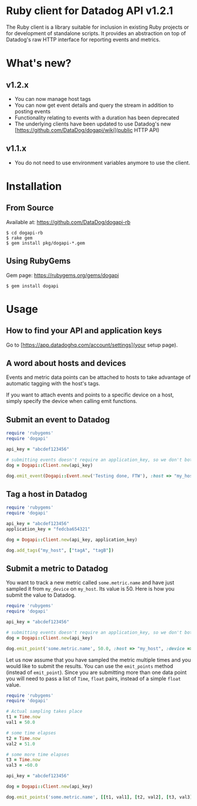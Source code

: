 # Ruby client for Datadog API v1.2.1

The Ruby client is a library suitable for inclusion in existing Ruby projects or for development of standalone scripts. It provides an abstraction on top of Datadog's raw HTTP interface for reporting events and metrics.

# What's new?

## v1.2.x

* You can now manage host tags
* You can now get event details and query the stream in addition to posting events
* Functionality relating to events with a duration has been deprecated
* The underlying clients have been updated to use Datadog's new [https://github.com/DataDog/dogapi/wiki](public HTTP API)

## v1.1.x

* You do not need to use environment variables anymore to use the client.

# Installation

## From Source

Available at: https://github.com/DataDog/dogapi-rb

    $ cd dogapi-rb
    $ rake gem
    $ gem install pkg/dogapi-*.gem

## Using RubyGems

Gem page: https://rubygems.org/gems/dogapi

    $ gem install dogapi

# Usage

## How to find your API and application keys

Go to [https://app.datadoghq.com/account/settings](your setup page).

## A word about hosts and devices

Events and metric data points can be attached to hosts
to take advantage of automatic tagging with the host's tags.

If you want to attach events and points to a specific device
on a host, simply specify the device when calling emit functions.

## Submit an event to Datadog

```ruby
require 'rubygems'
require 'dogapi'

api_key = "abcdef123456"

# submitting events doesn't require an application_key, so we don't bother setting it
dog = Dogapi::Client.new(api_key)

dog.emit_event(Dogapi::Event.new('Testing done, FTW'), :host => "my_host")
```

## Tag a host in Datadog

```ruby
require 'rubygems'
require 'dogapi'

api_key = "abcdef123456"
application_key = "fedcba654321"

dog = Dogapi::Client.new(api_key, application_key)

dog.add_tags("my_host", ["tagA", "tagB"])
```

## Submit a metric to Datadog

You want to track a new metric called `some.metric.name` and have just sampled it from `my_device` on `my_host`.
Its value is 50. Here is how you submit the value to Datadog.

```ruby
require 'rubygems'
require 'dogapi'

api_key = "abcdef123456"

# submitting events doesn't require an application_key, so we don't bother setting it
dog = Dogapi::Client.new(api_key)

dog.emit_point('some.metric.name', 50.0, :host => "my_host", :device => "my_device")
```

Let us now assume that you have sampled the metric multiple times and you would like to submit the results.
You can use the `emit_points` method (instead of `emit_point`). Since you are submitting more than one
data point you will need to pass a list of `Time`, `float` pairs, instead of a simple `float` value.

```ruby
require 'rubygems'
require 'dogapi'

# Actual sampling takes place
t1 = Time.now
val1 = 50.0

# some time elapses
t2 = Time.now
val2 = 51.0

# some more time elapses
t3 = Time.now
val3 = -60.0

api_key = "abcdef123456"

dog = Dogapi::Client.new(api_key)

dog.emit_points('some.metric.name', [[t1, val1], [t2, val2], [t3, val3]], :host => "my_host", :device => "my_device")
```

